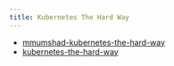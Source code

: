 ```yaml
---
title: Kubernetes The Hard Way
---
```

- [mmumshad-kubernetes-the-hard-way](https://github.com/ddometita/mmumshad-kubernetes-the-hard-way)
- [kubernetes-the-hard-way](https://github.com/kelseyhightower/kubernetes-the-hard-way)